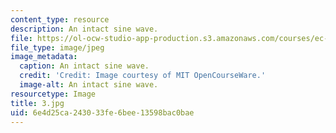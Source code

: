 ```yaml
---
content_type: resource
description: An intact sine wave.
file: https://ol-ocw-studio-app-production.s3.amazonaws.com/courses/ec-s06-practical-electronics-fall-2004/6e4d25ca243033fe6bee13598bac0bae_3.jpg
file_type: image/jpeg
image_metadata:
  caption: An intact sine wave.
  credit: 'Credit: Image courtesy of MIT OpenCourseWare.'
  image-alt: An intact sine wave.
resourcetype: Image
title: 3.jpg
uid: 6e4d25ca-2430-33fe-6bee-13598bac0bae
---
```

